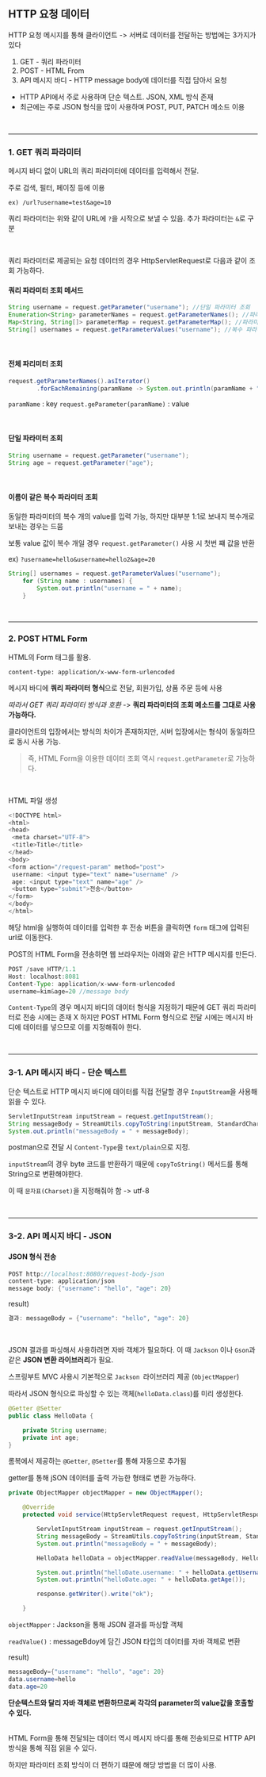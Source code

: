 ## HTTP 요청 데이터

HTTP 요청 메시지를 통해 클라이언트 -> 서버로 데이터를 전달하는 방법에는 3가지가 있다

1. GET - 쿼리 파라미터
2. POST - HTML From
3. API 메시지 바디 - HTTP message body에 데이터를 직접 담아서 요청

- HTTP API에서 주로 사용하며 단순 텍스트. JSON, XML 방식 존재
- 최근에는 주로 JSON 형식을 많이 사용하며 POST, PUT, PATCH 메소드 이용

<br>

---

### 1. GET 쿼리 파라미터

메시지 바디 없이 URL의 쿼리 파라미터에 데이터를 입력해서 전달.

주로 검색, 필터, 페이징 등에 이용

`ex) /url?username=test&age=10`

쿼리 파라미터는 위와 같이 URL에 `?`을 시작으로 보낼 수 있음. 추가 파라미터는 `&`로 구분

<br>

쿼리 파라미터로 제공되는 요청 데이터의 경우 HttpServletRequest로 다음과 같이 조회 가능하다.

#### 쿼리 파라미터 조회 메서드

```java
String username = request.getParameter("username"); //단일 파라미터 조회
Enumeration<String> parameterNames = request.getParameterNames(); //파라미터 이름들 모두 조회
Map<String, String[]> parameterMap = request.getParameterMap(); //파라미터를 Map 으로 조회
String[] usernames = request.getParameterValues("username"); //복수 파라미터 조회
```

<br>

#### 전체 파리미터 조회

```java
request.getParameterNames().asIterator()
        .forEachRemaining(paramName -> System.out.println(paramName + "=" + request.getParameter(paramName)));
```

`paramName` : key
`request.geParameter(paramName)` : value

<br>

#### 단일 파라미터 조회

```java
String username = request.getParameter("username");
String age = request.getParameter("age");
```

<br>

#### 이름이 같은 복수 파라미터 조회

동일한 파라미터의 복수 개의 value를 입력 가능, 하지만 대부분 1:1로 보내지 복수개로 보내는 경우는 드뭄

보통 value 값이 복수 개일 경우 `request.getParameter()` 사용 시 첫번 쨰 값을 반환

ex)
`?username=hello&username=hello2&age=20`

```java
String[] usernames = request.getParameterValues("username");
    for (String name : usernames) {
        System.out.println("username = " + name);
    }
```

<br>

---

### 2. POST HTML Form

HTML의 Form 태그를 활용.

`content-type: application/x-www-form-urlencoded`

메시지 바디에 **쿼리 파라미터 형식**으로 전달, 회원가입, 상품 주문 등에 사용

_따라서 GET 쿼리 파라미터 방식과 호환_ -> **쿼리 파라미터의 조회 메소드를 그대로 사용 가능하다.**

클라이언트의 입장에서는 방식의 차이가 존재하지만, 서버 입장에서는 형식이 동일하므로 동시 사용 가능.

> 즉, HTML Form을 이용한 데이터 조회 역시 `request.getParameter`로 가능하다.

<br>

HTML 파일 생성

```javascript
<!DOCTYPE html>
<html>
<head>
 <meta charset="UTF-8">
 <title>Title</title>
</head>
<body>
<form action="/request-param" method="post">
 username: <input type="text" name="username" />
 age: <input type="text" name="age" />
 <button type="submit">전송</button>
</form>
</body>
</html>

```

해당 html을 실행하여 데이터를 입력한 후 전송 버튼을 클릭하면 `form` 태그에 입력된 url로 이동한다.

POST의 HTML Form을 전송하면 웹 브라우저는 아래와 같은 HTTP 메시지를 만든다.

```java
POST /save HTTP/1.1
Host: localhost:8081
Content-Type: application/x-www-form-urlencoded
username=kim&age=20 //message body
```

`Content-Type`의 경우 메시지 바디의 데이터 형식을 지정하기 때문에 GET 쿼리 파라미터로 전송 시에는 존재 X
하지만 POST HTML Form 형식으로 전달 시에는 메시지 바디에 데이터를 넣으므로 이를 지정해줘야 한다.

<br>

---

### 3-1. API 메시지 바디 - 단순 텍스트

단순 텍스트로 HTTP 메시지 바디에 데이터를 직접 전달할 경우 `InputStream`을 사용해 읽을 수 있다.

```java
ServletInputStream inputStream = request.getInputStream();
String messageBody = StreamUtils.copyToString(inputStream, StandardCharsets.UTF_8);
System.out.println("messageBody = " + messageBody);
```

postman으로 전달 시 `Content-Type`을 `text/plain`으로 지정.

`inputStream`의 경우 byte 코드를 반환하기 때문에 `copyToString()` 메서드를 통해 String으로 변환해야한다.

이 때 `문자표(Charset)`을 지정해줘야 함 -> utf-8

<br>

---

### 3-2. API 메시지 바디 - JSON

#### JSON 형식 전송

```java
POST http://localhost:8080/request-body-json
content-type: application/json
message body: {"username": "hello", "age": 20}
```

result)

```java
결과: messageBody = {"username": "hello", "age": 20}
```

<br>

JSON 결과를 파싱해서 사용하려면 자바 객체가 필요하다. 이 때 `Jackson` 이나 `Gson`과 같은 **JSON 변환 라이브러리**가 필요.

스프링부트 MVC 사용시 기본적으로 `Jackson `라이브러리 제공 (`ObjectMapper`)

따라서 JSON 형식으로 파싱할 수 있는 객체(`helloData.class`)를 미리 생성한다.

```java
@Getter @Setter
public class HelloData {

    private String username;
    private int age;
}
```

롬복에서 제공하는 `@Getter`, `@Setter`를 통해 자동으로 추가됨

getter를 통해 jSON 데이터를 출력 가능한 형태로 변환 가능하다.

```java
private ObjectMapper objectMapper = new ObjectMapper();

    @Override
    protected void service(HttpServletRequest request, HttpServletResponse response) throws ServletException, IOException {

        ServletInputStream inputStream = request.getInputStream();
        String messageBody = StreamUtils.copyToString(inputStream, StandardCharsets.UTF_8);
        System.out.println("messageBody = " + messageBody);

        HelloData helloData = objectMapper.readValue(messageBody, HelloData.class);

        System.out.println("helloDate.username: " + helloData.getUsername());
        System.out.println("helloDate.age: " + helloData.getAge());

        response.getWriter().write("ok");

    }

```

`objectMapper` : Jackson을 통해 JSON 결과를 파싱할 객체

`readValue()` : messageBdoy에 담긴 JSON 타입의 데이터를 자바 객체로 변환

result)

```java
messageBody={"username": "hello", "age": 20}
data.username=hello
data.age=20
```

**단순텍스트와 달리 자바 객체로 변환하므로써 각각의 parameter의 value값을 호출할 수 있다.**

<br>
HTML Form을 통해 전달되는 데이터 역시 메시지 바디를 통해 전송되므로 HTTP API 방식을 통해 직접 읽을 수 있다.

하지만 파라미터 조회 방식이 더 편하기 떄문에 해당 방법을 더 많이 사용.

<br>
